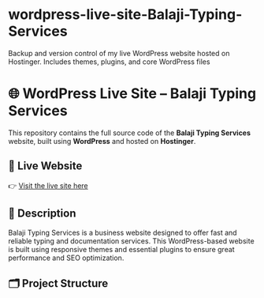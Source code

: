 # wordpress-live-site-Balaji-Typing-Services
Backup and version control of my live WordPress website hosted on Hostinger. Includes themes, plugins, and core WordPress files
# 🌐 WordPress Live Site – Balaji Typing Services

This repository contains the full source code of the **Balaji Typing Services** website, built using **WordPress** and hosted on **Hostinger**.

## 🔗 Live Website

👉 [Visit the live site here](https://balajitypingcenter.in/)

## 📄 Description

Balaji Typing Services is a business website designed to offer fast and reliable typing and documentation services. This WordPress-based website is built using responsive themes and essential plugins to ensure great performance and SEO optimization.

## 🗂️ Project Structure

